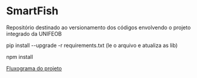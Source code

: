 # SmartFish
Repositório destinado ao versionamento dos códigos envolvendo o projeto integrado da UNIFEOB


pip install --upgrade -r requirements.txt (le o arquivo e atualiza as lib)

npm install

<a href=“https://cacoo.com/diagrams/c6Esut0v3km8dHNp/E2142/“>Fluxograma do projeto</a>
